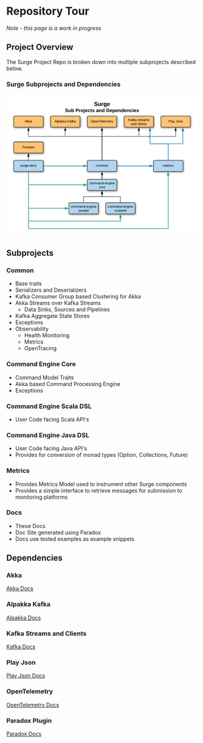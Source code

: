 # Repository Tour

*Note - this page is a work in progress*

## Project Overview

The Surge Project Repo is broken down into multiple subprojects described below.

### Surge Subprojects and Dependencies
![Surge Subprojects and Dependencies](images/component-diagram.png)

## Subprojects

### Common

* Base traits
* Serializers and Deserializers
* Kafka Consumer Group based Clustering for Akka
* Akka Streams over Kafka Streams
    * Data Sinks, Sources and Pipelines
* Kafka Aggregate State Stores
* Exceptions
* Observability
  * Health Monitoring
  * Metrics
  * OpenTracing  


### Command Engine Core

* Command Model Traits
* Akka based Command Processing Engine
* Exceptions


### Command Engine Scala DSL

* User Code facing Scala API's

### Command Engine Java DSL

* User Code facing Java API's
* Provides for conversion of monad types (Option, Collections, Future)

### Metrics

* Provides Metrics Model used to instrument other Surge components
* Provides a simple interface to retrieve messages for submission to monitoring platforms

### Docs

* These Docs
* Doc Site generated using Paradox
* Docs use tested examples as example snippets

## Dependencies

### Akka
[Akka Docs](https://akka.io/docs/)

### Alpakka Kafka
[Alpakka Docs](https://doc.akka.io/docs/alpakka/current/index.html)

### Kafka Streams and Clients
[Kafka Docs](https://kafka.apache.org/documentation/)

### Play Json
[Play Json Docs](https://www.playframework.com/documentation/2.8.x/ScalaJson)

### OpenTelemetry
[OpenTelemetry Docs](https://opentelemetry.io/docs/)

### Paradox Plugin
[Paradox Docs](https://developer.lightbend.com/docs/paradox/current/index.html)
